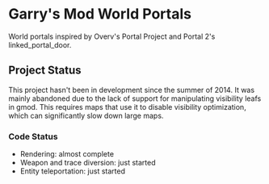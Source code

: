 Garry's Mod World Portals
=============

World portals inspired by Overv's Portal Project and Portal 2's linked_portal_door.


## Project Status

This project hasn't been in development since the summer of 2014.
It was mainly abandoned due to the lack of support for manipulating visibility leafs in gmod.
This requires maps that use it to disable visibility optimization, which can significantly
slow down large maps.


### Code Status

* Rendering: almost complete
* Weapon and trace diversion: just started
* Entity teleportation: just started
